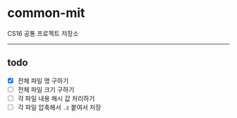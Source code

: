 # common-mit

CS16 공통 프로젝트 저장소

---

## todo

- [x] 전체 파일 명 구하기
- [ ] 전체 파일 크기 구하기
- [ ] 각 파일 내용 해시 값 처리하기
- [ ] 각 파일 압축해서 `.z` 붙여서 저장
